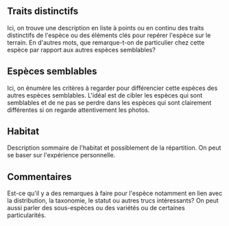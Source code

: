<!--

1-3-5-13-https://www.inaturalist.org/observations/195220528
1-4-https://www.inaturalist.org/observations/195220524
5-https://www.inaturalist.org/observations/195226187
4-https://www.inaturalist.org/observations/195708914

-->

## Traits distinctifs

Ici, on trouve une description en liste à points ou en continu des traits distinctifs de l'espèce ou des éléments clés pour repérer l'espèce sur le terrain. En d'autres mots, que remarque-t-on de particulier chez cette espèce par rapport aux autres espèces semblables?

## Espèces semblables

Ici, on énumère les critères à regarder pour différencier cette espèces des autres espèces semblables. L'idéal est de cibler les espèces qui sont semblables et de ne pas se perdre dans les espèces qui sont clairement différentes si on regarde attentivement les photos.

## Habitat

Description sommaire de l'habitat et possiblement de la répartition. On peut se baser sur l'expérience personnelle.

## Commentaires

Est-ce qu'il y a des remarques à faire pour l'espèce notamment en lien avec la distribution, la taxonomie, le statut ou autres trucs intéressants? On peut aussi parler des sous-espèces ou des variétés ou de certaines particularités.
